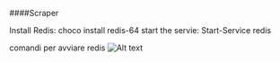####Scraper



Install Redis: choco install redis-64
start the servie: Start-Service redis

comandi per avviare redis ![Alt text](img/image.png)
